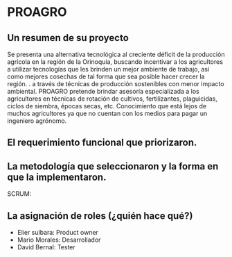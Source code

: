 # PROAGRO

## Un resumen de su proyecto

Se presenta una alternativa tecnológica al creciente déficit de la producción agrícola en la región de la Orinoquia, buscando incentivar a los agricultores a utilizar tecnologías que les brinden un mejor ambiente de trabajo, así como mejores cosechas de tal forma que sea posible hacer crecer la región. . a través de técnicas de producción sostenibles con menor impacto ambiental. PROAGRO pretende brindar asesoría especializada a los agricultores en técnicas de rotación de cultivos, fertilizantes, plaguicidas, ciclos de siembra, épocas secas, etc. Conocimiento que está lejos de muchos agricultores ya que no cuentan con los medios para pagar un ingeniero agrónomo.

## El requerimiento funcional que priorizaron. 


## La metodología que seleccionaron y la forma en que la implementaron. 
SCRUM: 

## La asignación de roles (¿quién hace qué?) 
* Elier sulbara: Product owner 
* Mario Morales: Desarrollador
* David Bernal: Tester
